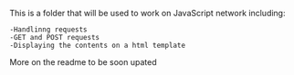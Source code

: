 This is a folder that will be used to work on JavaScript network including:

    -Handlinng requests
    -GET and POST requests
    -Displaying the contents on a html template

More on the readme to be soon upated